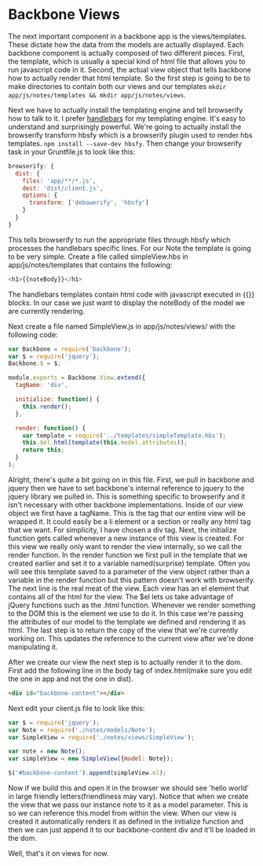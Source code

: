 Backbone Views
==================
The next important component in a backbone app is the views/templates.
These dictate how the data from the models are actually displayed.
Each backbone component is actually composed of two different pieces.
First, the template, which is usually a special kind of html file that
allows you to run javascript code in it. Second, the actual view object
that tells backbone how to actually render that html template. So the
first step is going to be to make directories to contain both our views
and our templates `mkdir app/js/notes/templates && mkdir app/js/notes/views`.

Next we have to actually install the templating engine and tell browserify
how to talk to it. I prefer <a href="http://handlebarsjs.com/">handlebars</a>
for my templating engine. It's easy to understand and surprisingly powerful.
We're going to actually install the browserify transform hbsfy which is a browserify
plugin used to render hbs templates. `npm install --save-dev hbsfy`. Then change
your browserify task in your Gruntfile.js to look like this:
```javascript
browserify: {
  dist: {
    files: 'app/**/*.js',
    dest: 'dist/client.js',
    options: {
      transform: ['debowerify', 'hbsfy']
    }
  }
}
```
This tells browserify to run the appropriate files through hbsfy which processes
the handlebars specific lines. For our Note the template is going to be very
simple. Create a file called simpleView.hbs in app/js/notes/templates that
contains the following:
```javascript
<h1>{{noteBody}}</h1>
```
The handlebars templates contain html code with javascript executed in {{}} blocks.
In our case we just want to display the noteBody of the model we are currently 
rendering.

Next create a file named SimpleView.js in app/js/notes/views/ with the 
following code:
```javascript
var Backbone = require('backbone');
var $ = require('jquery');
Backbone.$ = $;

module.exports = Backbone.View.extend({
  tagName: 'div',

  initialize: function() {
    this.render();
  },

  render: function() {
    var template = require('../templates/simpleTemplate.hbs');
    this.$el.html(template(this.model.attributes));
    return this;
  }
);
```
Alright, there's quite a bit going on in this file. First, we pull in backbone
and jquery then we have to set backbone's internal reference to jquery to the
jquery library we pulled in. This is something specific to browserify and it 
isn't necessary with other backbone implementations. Inside of our view object
we first have a tagName. This is the tag that our entire view will be wrapped it.
It could easily be a li element or a section or really any html tag that we want.
For simplicity, I have chosen a div tag. Next, the initialize function gets called
whenever a new instance of this view is created. For this view we really only want
to render the view internally, so we call the render function. In the render
function we first pull in the template that we created earlier and set it 
to a variable named(surprise) template. Often you will see this template saved to
a parameter of the view object rather than a variable in the render function but
this pattern doesn't work with browserify. The next line is the real meat of the 
view. Each view has an el element that contains all of the html for the view. The
$el lets us take advantage of jQuery functions such as the .html function. Whenever
we render something to the DOM this is the element we use to do it. In this case
we're passing the attributes of our model to the template we defined and rendering
it as html. The last step is to return the copy of the view that we're currently 
working on. This updates the reference to the current view after we're done 
manipulating it.

After we create our view the next step is to actually render it to the dom. First
add the following line in the body tag of index.html(make sure you edit the one in
app and not the one in dist).
```html
<div id="backbone-content"></div>
```
Next edit your client.js file to look like this:
```javascript
var $ = require('jquery');
var Note = require('./notes/models/Note');
var SimpleView = require('./notes/views/SimpleView');

var note = new Note();
var simpleView = new SimpleView({model: Note});

$('#backbone-content').append(simpleView.el);
```
Now if we build this and open it in the browser we should see 'hello world' in large
friendly letters(friendliness may vary). Notice that when we create the view that
we pass our instance note to it as a model parameter. This is so we can 
reference this.model from within the view. When our view is created it automatically
renders it as defined in the initialize function and then we can just append it
to our backbone-content div and it'll be loaded in the dom.

Well, that's it on views for now.
